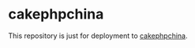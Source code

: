 # cakephpchina

This repository is just for deployment to [cakephpchina](http://www.cakephpchina.com).
